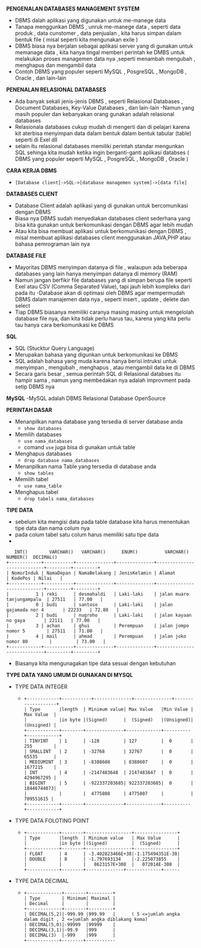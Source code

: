 **PENGENALAN DATABASES MANAGEMENT SYSTEM**

- DBMS dalah aplikasi yang digunakan untuk me-manege data
- Tanapa menggunkan DBMS , unruk me-manege data , seperti data produk , data cunstomer , data penjualan , kita harus simpan dalam bentuk file ( misal seperti kita mengunakan exile )
- DBMS biasa nya berjalan sebagai aplikasi server yang di gunakan untuk memanage data , kita hanya tingal memberi perintah ke DMBS untuk melakukan proses managemen data nya ,seperti menambah mengubah , menghapus dan mengambil data
- Contoh DBMS yang populer seperti MySQL , PosgreSQL , MongoDB , Oracle , dan lain-lain

**PENENALAN RELASIONAL DATABASES**

- Ada banyak sekali jenis-jenis DBMS , seperti Relasional Databases , Document Databases, Key-Value Databases , dan lain-lain
  -Namun yang masih populer dan kebanyakan orang gunakan adalah relasional databases
- Relasionala databases cukup mudah di mengerti dan di pelajari karena kit aterbisa menyimpan data dalam bentuk dalam bentuk tabular (table) seperti di Exel dll
- selain itu relasional databases memiliki perintah standar mengunkan SQL sehinga kita mudah ketika ingin berganti-ganti aplikasi databses ( DBMS yang populer seperti MySQL , PosgreSQL , MongoDB , Oracle )

**CARA KERJA DBMS**

- `[Database client]->SQL->[database managemen system]->[data file]`

**DATABASES CLIENT**

- Database Client adalah aplikasi yang di gunakan untuk bercomunikasi dengan DBMS
- Biasa nya DBMS sudah menyediakan databases client sederhana yang bisa kita gunakan untuk berkomunikasi dengan DBMS agar lebih mudah
- Atau kita bisa membuat aplikasi untuk berkomunikasi dengan DBMS , misal membuat aplikasi databases client menggunakan JAVA,PHP atau bahasa pemrograman lain nya

**DATABASE FILE**

- Mayoritas DBMS menyimpan datanya di file , walaupun ada beberapa databases yang lain hanya menyimpan datanya di memory (RAM)
- Namun jangan berfikir file databases yang di simpan berupa file seperti Exel atau CSV (Comma Separated Value), tapi jauh lebih kompleks dari pada itu
  -Database akan di optimasi oleh DBMS agar mempermudah DBMS dalam manajemen data nya , seperti insert , update , delete dan select
- Tiap DBMS biasanya memiliki caranya masing masing untuk mengelolah database file nya, dan kita tidak perlu harus tau, karena yang kita perlu tau hanya cara berkomunikasi ke DBMS

**SQL**

- SQL (Stucktur Query Language)
- Merupakan bahasa yang digunkan untuk berkomunikasi ke DBMS
- SQL adalah bahasa yang muda karena hanya berisi intruksi untuk menyimpan , mengubah , menghapus , atau mengambil data ke di DBMS
- Secara garis besar , semua perintah SQL di Relasional databses itu hampir sama , namun yang membedakan nya adalah improvment pada setip DBMS nya

**MySQL**
-MySQL adalah DBMS Relasional Database OpenSource

**PERINTAH DASAR**

- Menanpilkan nama database yang tersedia di server database anda
  - `show databases`
- Memilih databases
  - `use nama_databases`
  - comand `use` juga bisa di gunakan untuk table
- Menghapus databases
  - `drop database nama_databases`
- Menanpilkan nama Table yang tersedia di database anda
  - `show tables`
- Memilih tabel
  - `use nama_table`
- Menghapus tabel
  - `drop tabels nama_databases`

**TIPE DATA**

- sebelum kita mengisi data pada table database kita harus menentukan tipe data dan nama colum nya
- pada colum tabel satu colum harus memiliki satu tipe data
-

```
   INT()        VARCHAR()   VARCHAR()      ENUM()          VARCHAR()                 NUMBER()  DECIMAL()
+------------+-----------+--------------+--------------+----------------------------+---------+---------+
| NomorInduk | NamaDepan | NamaBelakang | JenisKelamin | Alamat                     | KodePos | Nilai   |
+------------+-----------+--------------+--------------+----------------------------+---------+---------+
|          1 | reki      | desmahaldi   | Laki-laki    | jalan muaro tanjungampalu  | 27511   | 77.00   |
|          0 | budi      | santoso      | Laki-laki    | jalan gajamada nor 4       | 22233   | 72.80   |
|          2 | budi      | nugroho      | Laki-laki    | jalan kayaan no gaya       | 22111   | 77.00   |
|          3 | achan     | ghui         | Perempuan    | jalan jompo nomor 5        | 27511   | 71.00   |
|          4 | mail      | ahmad        | Perempuan    | jalan joko nomor 80        |         | 73.00   |
+------------+-----------+--------------+--------------+----------------------------+---------+---------+
```

- Biasanya kita mengunagakan tipe data sesuai dengan kebutuhan

**TYPE DATA YANG UMUM DI GUNAKAN DI MYSQL**

- TYPE DATA INTEGER
  - ```
    +------------+-----------+--------------+--------------+-------------------+
    | Type       |length  | Minimum value| Max Value   |Min Value | Max Value  |
    |            |in byte |(Signed)      |  (Signed)   |(Unsigned)| (Unsigned) |
    +------------+--------+--------------+-------------+----------+------------+
    | TINYINT    | 1      | -128         | 127         |  0       | 255        |
    | SMALLINT   | 2      | -32768       | 32767       |  0       | 65535      |
    | MEDIUMINT  | 3      | -8388608     | 8388607     |  0       | 1677215    |
    | INT        | 4      | -2147483648  | 2147483647  |  0       | 4294967295 |
    | BIGINT     | 5      | -922337203685| 922337203685|  0       | 18446744073|
    |            |        |  4775808     | 4775807     |          |  709551615 |
    +------------+--------+--------------+-------------+----------+------------+
    ```
- TYPE DATA FOLOTING POINT
  - ```
    +------------+--------+-----------------+----------------+
    | Type       |length  | Minimum value   | Max Value      |
    |            |in byte |(Signed)         |  (Signed)      |
    +------------+--------+-----------------+----------------+
    | FLOAT      | 4      | -3.402823466E+38|-1.175494351E-38|
    | DOUBLE     | 8      | -1.797693134    |-2.225073855    |
    |            |        |   8623157E+308  |   072014E-308  |
    +------------+--------+--------------+-------------+------
    ```
- TYPE DATA DECIMAL
  - ```
    +-------------+--------+---------+
    | Type        | Minimum| Maximal |
    | Decimal     |        |         |
    +-------------+--------+---------+
    | DECIMAL(5,2)|-999.99 |999.99   |      ( 5 <=jumlah angka dalam digit , 2 <=jumlah angka diblakang koma)
    | DECIMAL(5,0)|-99999  |99999    |
    | DECIMAL(3,1)|-99.9   |999      |
    | DECIMAL(3)  |-999    |999      |
    +------------+--------+-----------
    ```
